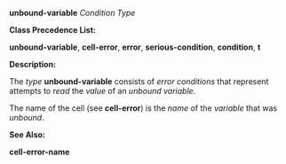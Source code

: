 **unbound-variable** *Condition Type* 



**Class Precedence List:** 



**unbound-variable**, **cell-error**, **error**, **serious-condition**, **condition**, **t** 



**Description:** 



The *type* **unbound-variable** consists of *error conditions* that represent attempts to *read* the *value* of an *unbound variable*. 



The name of the cell (see **cell-error**) is the *name* of the *variable* that was *unbound*. 



**See Also:** 



**cell-error-name** 







 



 





